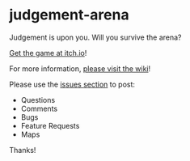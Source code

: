 # judgement-arena
Judgement is upon you. Will you survive the arena?

[Get the game at itch.io](http://josefnpat.itch.io/judgementarena)!

For more information, [please visit the wiki](https://github.com/josefnpat/judgement-arena/wiki)!

Please use the [issues section](https://github.com/josefnpat/judgement-arena/issues/) to post:

* Questions
* Comments
* Bugs
* Feature Requests
* Maps

Thanks!
